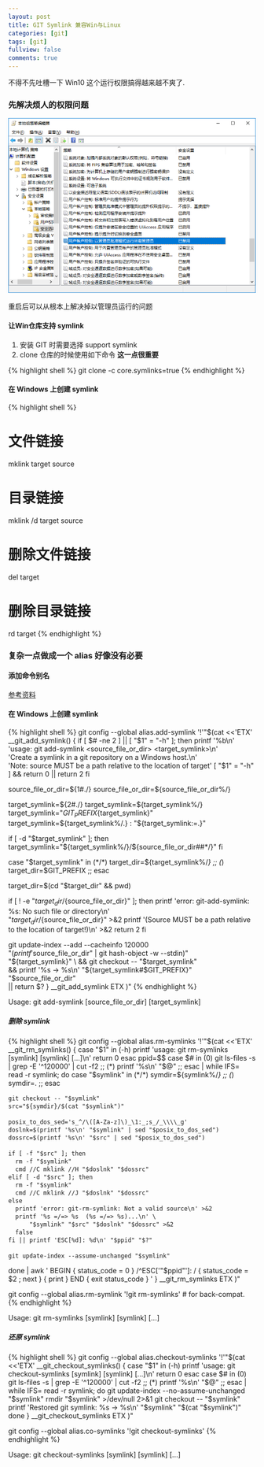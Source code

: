```yaml
---
layout: post
title: GIT Symlink 兼容Win与Linux
categories: [git]
tags: [git]
fullview: false
comments: true
---
```


不得不先吐槽一下 Win10 这个运行权限搞得越来越不爽了.

### 先解决烦人的权限问题

![Win10.AdminRun](/assets/image/AdminRun.png)

重启后可以从根本上解决掉以管理员运行的问题

#### 让Win仓库支持 symlink

1. 安装 GIT 时需要选择 support symlink
1. clone 仓库的时候使用如下命令 **这一点很重要**

{% highlight shell %}
git clone -c core.symlinks=true <URL>
{% endhighlight %}

#### 在 Windows 上创建 symlink

{% highlight shell %}
# 文件链接
mklink target source
# 目录链接
mklink /d target source
# 删除文件链接
del target
# 删除目录链接
rd target
{% endhighlight %}


### 复杂一点做成一个 alias 好像没有必要

#### 添加命令别名

[参考资料](http://stackoverflow.com/a/16754068)

#### 在 Windows 上创建 symlink
{% highlight shell %}
git config --global alias.add-symlink '!'"$(cat <<'ETX'
__git_add_symlink() {
  if [ $# -ne 2 ] || [ "$1" = "-h" ]; then
    printf '%b\n' \
        'usage: git add-symlink <source_file_or_dir> <target_symlink>\n' \
        'Create a symlink in a git repository on a Windows host.\n' \
        'Note: source MUST be a path relative to the location of target'
    [ "$1" = "-h" ] && return 0 || return 2
  fi

  source_file_or_dir=${1#./}
  source_file_or_dir=${source_file_or_dir%/}

  target_symlink=${2#./}
  target_symlink=${target_symlink%/}
  target_symlink="${GIT_PREFIX}${target_symlink}"
  target_symlink=${target_symlink%/.}
  : "${target_symlink:=.}"

  if [ -d "$target_symlink" ]; then
    target_symlink="${target_symlink%/}/${source_file_or_dir##*/}"
  fi

  case "$target_symlink" in
    (*/*) target_dir=${target_symlink%/*} ;;
    (*) target_dir=$GIT_PREFIX ;;
  esac

  target_dir=$(cd "$target_dir" && pwd)

  if [ ! -e "${target_dir}/${source_file_or_dir}" ]; then
    printf 'error: git-add-symlink: %s: No such file or directory\n' \
        "${target_dir}/${source_file_or_dir}" >&2
    printf '(Source MUST be a path relative to the location of target!)\n' >&2
    return 2
  fi

  git update-index --add --cacheinfo 120000 \
      "$(printf '%s' "$source_file_or_dir" | git hash-object -w --stdin)" \
      "${target_symlink}" \
    && git checkout -- "$target_symlink" \
    && printf '%s -> %s\n' "${target_symlink#$GIT_PREFIX}" "$source_file_or_dir" \
    || return $?
}
__git_add_symlink
ETX
)"
{% endhighlight %}

Usage: git add-symlink [source_file_or_dir] [target_symlink]

##### 删除 symlink

{% highlight shell %}
git config --global alias.rm-symlinks '!'"$(cat <<'ETX'
__git_rm_symlinks() {
  case "$1" in (-h)
    printf 'usage: git rm-symlinks [symlink] [symlink] [...]\n'
    return 0
  esac
  ppid=$$
  case $# in
    (0) git ls-files -s | grep -E '^120000' | cut -f2 ;;
    (*) printf '%s\n' "$@" ;;
  esac | while IFS= read -r symlink; do
    case "$symlink" in
      (*/*) symdir=${symlink%/*} ;;
      (*) symdir=. ;;
    esac

    git checkout -- "$symlink"
    src="${symdir}/$(cat "$symlink")"

    posix_to_dos_sed='s_^/\([A-Za-z]\)_\1:_;s_/_\\\\_g'
    doslnk=$(printf '%s\n' "$symlink" | sed "$posix_to_dos_sed")
    dossrc=$(printf '%s\n' "$src" | sed "$posix_to_dos_sed")

    if [ -f "$src" ]; then
      rm -f "$symlink"
      cmd //C mklink //H "$doslnk" "$dossrc"
    elif [ -d "$src" ]; then
      rm -f "$symlink"
      cmd //C mklink //J "$doslnk" "$dossrc"
    else
      printf 'error: git-rm-symlink: Not a valid source\n' >&2
      printf '%s =/=> %s  (%s =/=> %s)...\n' \
          "$symlink" "$src" "$doslnk" "$dossrc" >&2
      false
    fi || printf 'ESC[%d]: %d\n' "$ppid" "$?"

    git update-index --assume-unchanged "$symlink"
  done | awk '
    BEGIN { status_code = 0 }
    /^ESC\['"$ppid"'\]: / { status_code = $2 ; next }
    { print }
    END { exit status_code }
  '
}
__git_rm_symlinks
ETX
)"

git config --global alias.rm-symlink '!git rm-symlinks'  # for back-compat.
{% endhighlight %}

Usage: git rm-symlinks [symlink] [symlink] [...]

##### 还原 symlink

{% highlight shell %}
git config --global alias.checkout-symlinks '!'"$(cat <<'ETX'
__git_checkout_symlinks() {
  case "$1" in (-h)
    printf 'usage: git checkout-symlinks [symlink] [symlink] [...]\n'
    return 0
  esac
  case $# in
    (0) git ls-files -s | grep -E '^120000' | cut -f2 ;;
    (*) printf '%s\n' "$@" ;;
  esac | while IFS= read -r symlink; do
    git update-index --no-assume-unchanged "$symlink"
    rmdir "$symlink" >/dev/null 2>&1
    git checkout -- "$symlink"
    printf 'Restored git symlink: %s -> %s\n' "$symlink" "$(cat "$symlink")"
  done
}
__git_checkout_symlinks
ETX
)"

git config --global alias.co-symlinks '!git checkout-symlinks'
{% endhighlight %}

Usage: git checkout-symlinks [symlink] [symlink] [...]

